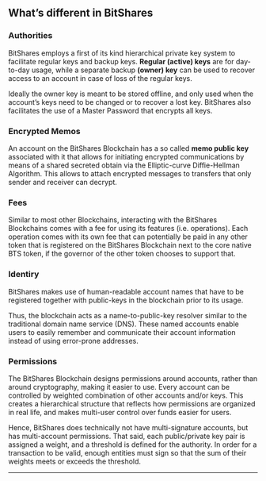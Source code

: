 ## What’s different in BitShares

### Authorities

BitShares employs a first of its kind hierarchical private key system to facilitate regular keys and backup keys. **Regular (active) keys** are for day-to-day usage, while a separate backup **(owner) key** can be used to recover access to an account in case of loss of the regular keys.

Ideally the owner key is meant to be stored offline, and only used when the account’s keys need to be changed or to recover a lost key. BitShares also facilitates the use of a Master Password that encrypts all keys.

### Encrypted Memos

An account on the BitShares Blockchain has a so called **memo public key** associated with it that allows for initiating encrypted communications by means of a shared secreted obtain via the Elliptic-curve Diffie-Hellman Algorithm. This allows to attach encrypted messages to transfers that only sender and receiver can decrypt.

### Fees

Similar to most other Blockchains, interacting with the BitShares Blockchains comes with a fee for using its features (i.e. operations). Each operation comes with its own fee that can potentially be paid in any other token that is registered on the BitShares Blockchain next to the core native BTS token, if the governor of the other token chooses to support that.

### Identiry

BitShares makes use of human-readable account names that have to be registered together with public-keys in the blockchain prior to its usage.

Thus, the blockchain acts as a name-to-public-key resolver similar to the traditional domain name service (DNS). These named accounts enable users to easily remember and communicate their account information instead of using error-prone addresses.

### Permissions

The BitShares Blockchain designs permissions around accounts, rather than around cryptography, making it easier to use. Every account can be controlled by weighted combination of other accounts and/or keys. This creates a hierarchical structure that reflects how permissions are organized in real life, and makes multi-user control over funds easier for users.

Hence, BitShares does technically not have multi-signature accounts, but has multi-account permissions. That said, each public/private key pair is assigned a weight, and a threshold is defined for the authority. In order for a transaction to be valid, enough entities must sign so that the sum of their weights meets or exceeds the threshold.

***
